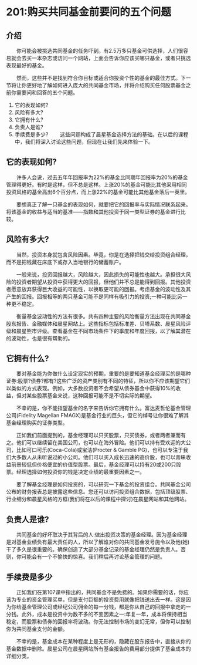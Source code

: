 # 201:购买共同基金前要问的五个问题
## 介绍

　　你可能会被挑选共同基金的任务吓到。有2.5万多只基金可供选择，人们很容易就会去买一本杂志或访问一个网站，上面会告诉你应该买哪只基金，或者只挑选表现最好的基金。

　　然而，这些并不是找到符合你目标或适合你投资个性的基金的最佳方式。下一节将让你更好地了解如何进入庞大的共同基金市场，并将介绍购买任何股票基金之前你需要问和回答的五个问题。

1. 它的表现如何?
2. 风险有多大?
3. 它拥有什么?
4. 负责人是谁?
5. 手续费是多少?
　　这些问题构成了晨星基金选择方法的基础。在以后的课程中，我们将深入讨论这些问题，但现在让我们先来体验一下。

## 它的表现如何?

　　许多人会说，过去五年年回报率为22%的基金比同期年回报率为20%的基金管理得更好。有时是这样，但不总是这样。上涨20%的基金可能比其他采用相同投资风格的基金高出6个百分点，而上涨22%的基金可能比其他基金落后一英里。

　　要想真正了解一只基金的表现如何，就要把它的回报率与实际情况联系起来。将该基金的收益与适当的基准——指数和其他投资于同一类型证券的基金进行比较。

## 风险有多大?

　　当然，投资本身就包含风险因素。毕竟，你是在选择把钱交给投资组合经理，而不是把钱藏在床底下或存入当地银行的储蓄账户。

　　一般来说，投资回报越大，风险越大，因此损失的可能性也越大。承担很大风险的投资者期望从投资中获得更大的回报，但他们并不总是能得到回报。其他投资者愿意放弃获得巨大收益的可能性，以换取更可能的回报。考虑基金的波动性及其产生的回报。回报相等的两只基金可能不是同样有吸引力的投资;一种可能比另一种更不稳定。

　　衡量基金波动性的方法有很多。共有四种主要的风险衡量方法出现在共同基金股东报告、金融媒体和晨星网站上。这些指标包括标准差、贝塔系数、晨星风险评级和晨星熊市评级。查看基金在不同市场条件下的季度和年度回报，以了解其潜在的波动性，也是很有帮助的。

## 它拥有什么?

　　要对基金能为你做什么设定现实的预期，重要的是要知道基金经理买的是哪种证券:股票?债券?都有?这些广泛的资产类别有不同的特征，所以你不应该期望它们以类似的方式表现。例如，大多数投资者不会希望从债券基金中获得10%的收益，但对某些股票基金来说，这种回报可能不是不切实际的期望。

　　不幸的是，你不能指望基金的名字来告诉你它拥有什么。富达麦哲伦基金管理公司(Fidelity Magellan FMAGX)是基金行业的巨头，但它的绰号让你很难了解其基金经理购买的证券类型。

　　正如我们前面提到的，基金经理可以只买股票，只买债券，或者两者兼而有之。他们可以继续留在美国公司，也可以在海外冒险。他们可以持有受欢迎的大公司，比如可口可乐(Coca-Cola)或宝洁(Procter & Gamble PG)，也可以专注于我们大多数人从未听说过的小公司。他们可以买入成长迅速的高价股，也可以青睐收益前景较低但价格便宜的价值型股票。最后，基金经理可以持有20或200只股票。经理选择如何投资你的钱是决定业绩的最重要因素之一。

　　要了解基金经理是如何投资的，可以研究一下基金的投资组合。共同基金公司公布的财务报表总是披露这些信息。您还可以访问投资组合数据，包括顶级股票、行业细分和晨星风格的方框(我们将在以后的课程中探讨)在晨星网站和其他网站。

## 负责人是谁?

　　共同基金的好坏取决于其背后的人:做出投资决策的基金经理。因为基金经理是对基金业绩负有最大责任的人，所以了解谁对你的共同基金发号施令以及他(她)干了多久是很重要的。确保创造了大部分基金记录的基金经理仍然是负责人。否则，你可能会有一个不愉快的惊喜。我们稍后再讨论基金管理的问题。

## 手续费是多少

　　正如我们在第107课中指出的，共同基金不是免费的。如果你需要的话，你应该为专业的资金管理买单，但是支付巨额的投资费用就像把钱送出去一样。这是因为你给基金管理公司或经纪公司佣金的每一分钱，都是你从自己的回报中拿走的一分钱。此外，成本是投资中为数不多的不变因素之一:年复一年，成本将保持相当稳定，而股票和债券的回报率将波动。你无法控制市场的变幻无常，但你可以控制你为共同基金支付的金额。

　　不幸的是，基金成本在某种程度上是无形的，隐藏在股东报告中，直接从你的基金数据中删除。晨星公司在晨星网站所有基金报告的费用部分提供了基金成本的详细分类。
